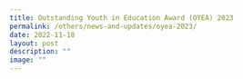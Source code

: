 ```yaml
---
title: Outstanding Youth in Education Award (OYEA) 2023
permalink: /others/news-and-updates/oyea-2023/
date: 2022-11-18
layout: post
description: ""
image: ""
---
```

